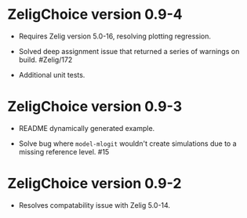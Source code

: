 ZeligChoice version 0.9-4
===============================

- Requires Zelig version 5.0-16, resolving plotting regression.

- Solved deep assignment issue that returned a series of warnings on build.
#Zelig/172

- Additional unit tests.


ZeligChoice version 0.9-3
===============================

- README dynamically generated example.

- Solve bug where `model-mlogit` wouldn't create simulations due to a missing
reference level. #15


ZeligChoice version 0.9-2
===============================

- Resolves compatability issue with Zelig 5.0-14.

